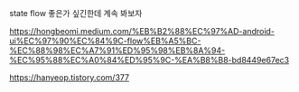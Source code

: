 state flow 좋은가 싶긴한데 계속 봐보자

https://hongbeomi.medium.com/%EB%B2%88%EC%97%AD-android-ui%EC%97%90%EC%84%9C-flow%EB%A5%BC-%EC%88%98%EC%A7%91%ED%95%98%EB%8A%94-%EC%95%88%EC%A0%84%ED%95%9C-%EA%B8%B8-bd8449e67ec3

https://hanyeop.tistory.com/377
